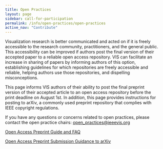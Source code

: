 ```yaml
---
title: Open Practices
layout: page
sidebar: call-for-participation
permalink: /info/open-practices/open-practices
active_nav: "Contribute"
---
```


Visualization research is better communicated and acted on if it is freely accessible to the
research community, practitioners, and the general public. This accessibility can be improved if authors post the final version of their accepted paper to a reliable open access repository. VIS can facilitate an increase in sharing of papers by informing authors of this option, establishing guidelines for which repositories are freely accessible and reliable, helping authors use those repositories, and dispelling misconceptions.

This page informs VIS authors of their ability to post the final preprint version of their accepted article to an open access repository before the print deadline on August 1st.  In addition, this page provides instructions for posting to arXiv, a commonly used preprint repository that complies with IEEE copyright regulations.


If you have any questions or concerns related to open practices, please contact the open practice chairs: open_practices@ieeevis.org

[Open Access Preprint Guide and FAQ](open-practices-faq)

[Open Access Preprint Submission Guidance to arXiv](open-practices-arxiv)

